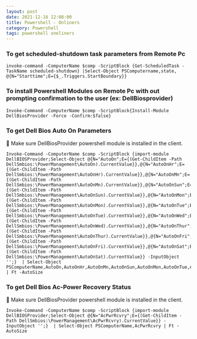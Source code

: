 ```yaml
---
layout: post
date: 2021-12-16 12:08:00
title: Powershell - Onliners
category: Powershell
tags: powershell oneliners
---
```



### To get scheduled-shutdown task parameters from Remote Pc

```
invoke-command -ComputerName $comp -ScriptBlock {Get-ScheduledTask -TaskName scheduled-shutdown} |Select-Object PSComputername,state, @{N="Starttime";E={$_.Triggers.StartBoundary}}
```

### To install Powershell Modules on Remote Pc with out prompting confirmation to the user (ex: DellBiosprovider)

```
Invoke-Command -ComputerName $comp -ScriptBlock{Install-Module DellBiosProvider -Force -Confirm:$false} 
```

### To get Dell Bios Auto On Parameters

👿 Make sure DellBiosProvider powershell module is installed in the client. 

```
Invoke-Command -ComputerName $comp -ScriptBlock {import-module DellBIOSProvider;Select-Object @{N="AutoOn";E={(Get-ChildItem -Path DellSmbios:\PowerManagement\AutoOn).CurrentValue}},@{N="AutoOnHr";E={(Get-ChildItem -Path DellSmbios:\PowerManagement\AutoOnHr).CurrentValue}},@{N="AutoOnMn";E={(Get-ChildItem -Path DellSmbios:\PowerManagement\AutoOnMn).CurrentValue}},@{N="AutoOnSun";E={(Get-ChildItem -Path DellSmbios:\PowerManagement\AutoOnSun).CurrentValue}},@{N="AutoOnMon";E={(Get-ChildItem -Path DellSmbios:\PowerManagement\AutoOnMon).CurrentValue}},@{N="AutoOnTue";E={(Get-ChildItem -Path DellSmbios:\PowerManagement\AutoOnTue).CurrentValue}},@{N="AutoOnWed";E={(Get-ChildItem -Path DellSmbios:\PowerManagement\AutoOnWed).CurrentValue}},@{N="AutoOnThur";E={(Get-ChildItem -Path DellSmbios:\PowerManagement\AutoOnThur).CurrentValue}},@{N="AutoOnFri";E={(Get-ChildItem -Path DellSmbios:\PowerManagement\AutoOnFri).CurrentValue}},@{N="AutoOnSat";E={(Get-ChildItem -Path DellSmbios:\PowerManagement\AutoOnSat).CurrentValue}} -InputObject '';}  | Select-Object PSComputerName,AutoOn,AutoOnHr,AutoOnMn,AutoOnSun,AutoOnMon,AutoOnTue,AutoOnWed,AutoOnThur,AutoOnFri,AutoOnSat | Ft -AutoSize
```
### To get Dell Bios Ac-Power Recovery Status

👿 Make sure DellBiosProvider powershell module is installed in the client. 

```
Invoke-Command -ComputerName $comp -ScriptBlock {import-module DellBIOSProvider;Select-Object @{N="AcPwrRcvry";E={(Get-ChildItem -Path DellSmbios:\PowerManagement\AcPwrRcvry).CurrentValue}} -InputObject '';}  | Select-Object PSComputerName,AcPwrRcvry | Ft -AutoSize
```

